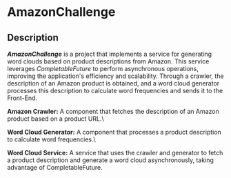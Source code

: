 # AmazonChallenge

## Description
***AmazonChallenge*** is a project that implements a service for generating word clouds based on product descriptions from Amazon. This service leverages *CompletableFuture* to perform asynchronous operations, improving the application's efficiency and scalability. Through a crawler, the description of an Amazon product is obtained, and a word cloud generator processes this description to calculate word frequencies and sends it to the Front-End.

**Amazon Crawler:** A component that fetches the description of an Amazon product based on a product URL.\

**Word Cloud Generator:** A component that processes a product description to calculate word frequencies.\

**Word Cloud Service:** A service that uses the crawler and generator to fetch a product description and generate a word cloud asynchronously, taking advantage of CompletableFuture.
